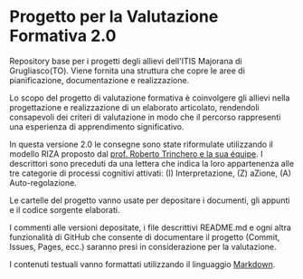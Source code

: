 # Progetto per la Valutazione Formativa 2.0

Repository base per i progetti degli allievi dell'ITIS Majorana di Grugliasco(TO). Viene fornita una struttura che copre le aree di pianificazione, documentazione e realizzazione.

Lo scopo del progetto di valutazione formativa è coinvolgere gli allievi nella progettazione e realizzazione di un elaborato articolato, rendendoli consapevoli dei criteri di valutazione in modo che il percorso rappresenti una esperienza di apprendimento significativo.

In questa versione 2.0 le consegne sono state riformulate utilizzando il modello RIZA proposto dal [prof. Roberto Trinchero e la sua équipe](http://www.edurete.org). I descrittori sono preceduti da una lettera che indica la loro appartenenza alle tre categorie di processi cognitivi attivati: (I) Interpretazione, (Z) aZione, (A) Auto-regolazione.

Le cartelle del progetto vanno usate per depositare i documenti, gli appunti e il codice sorgente elaborati.

I commenti alle versioni depositate, i file descrittivi README.md e ogni altra funzionalità di GitHub che consente di documentare il progetto (Commit, Issues, Pages, ecc.) saranno presi in considerazione per la valutazione.

I contenuti testuali vanno formattati utilizzando il linguaggio [Markdown](https://daringfireball.net/projects/markdown/).
